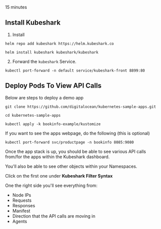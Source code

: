 15 minutes

## Install Kubeshark

1. Install 
```
helm repo add kubeshark https://helm.kubeshark.co
```

```
helm install kubeshark kubeshark/kubeshark
```

2. Forward the `kubeshark` Service.
```
kubectl port-forward -n default service/kubeshark-front 8899:80
```

## Deploy Pods To View API Calls

Below are steps to deploy a demo app

```
git clone https://github.com/digitalocean/kubernetes-sample-apps.git
```

```
cd kubernetes-sample-apps
```

```
kubectl apply -k bookinfo-example/kustomize
```

If you want to see the apps webpage, do the following (this is optional)
```
kubectl port-forward svc/productpage -n bookinfo 8085:9080
```

Once the app stack is up, you should be able to see various API calls from/for the apps within the Kubeshark dashboard.

You'll also be able to see other objects within your Namespaces.

Click on the first one under **Kubeshark Filter Syntax**

One the right side you'll see everything from:
- Node IPs
- Requests
- Responses
- Manifest
- Direction that the API calls are moving in
- Agents